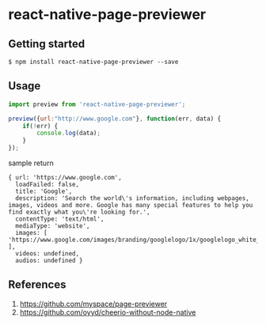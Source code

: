 
# react-native-page-previewer

## Getting started

`$ npm install react-native-page-previewer --save`

## Usage
```javascript
import preview from 'react-native-page-previewer';

preview({url:"http://www.google.com"}, function(err, data) {
    if(!err) {
        console.log(data);
    }
});
```

sample return

```
{ url: 'https://www.google.com',
  loadFailed: false,
  title: 'Google',
  description: 'Search the world\'s information, including webpages, images, videos and more. Google has many special features to help you find exactly what you\'re looking for.',
  contentType: 'text/html',
  mediaType: 'website',
  images: [ 'https://www.google.com/images/branding/googlelogo/1x/googlelogo_white_background_color_272x92dp.png' ],
  videos: undefined,
  audios: undefined }
```
## References
1. https://github.com/myspace/page-previewer
2. https://github.com/oyyd/cheerio-without-node-native

